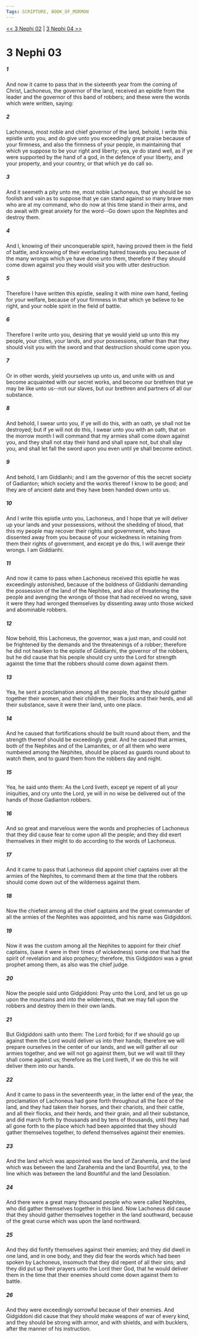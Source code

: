 ```yaml
---
Tags: SCRIPTURE, BOOK_OF_MORMON
---
```


[<< 3 Nephi 02](BOOK_OF_MORMON/11_3_Nephi/3_Nephi_02.md) | [3 Nephi 04 >>](BOOK_OF_MORMON/11_3_Nephi/3_Nephi_04.md)

# 3 Nephi 03

##### 1

And now it came to pass that in the sixteenth year from the coming of Christ, Lachoneus, the governor of the land, received an epistle from the leader and the governor of this band of robbers; and these were the words which were written, saying:

##### 2

Lachoneus, most noble and chief governor of the land, behold, I write this epistle unto you, and do give unto you exceedingly great praise because of your firmness, and also the firmness of your people, in maintaining that which ye suppose to be your right and liberty; yea, ye do stand well, as if ye were supported by the hand of a god, in the defence of your liberty, and your property, and your country, or that which ye do call so.

##### 3

And it seemeth a pity unto me, most noble Lachoneus, that ye should be so foolish and vain as to suppose that ye can stand against so many brave men who are at my command, who do now at this time stand in their arms, and do await with great anxiety for the word--Go down upon the Nephites and destroy them.

##### 4

And I, knowing of their unconquerable spirit, having proved them in the field of battle, and knowing of their everlasting hatred towards you because of the many wrongs which ye have done unto them, therefore if they should come down against you they would visit you with utter destruction.

##### 5

Therefore I have written this epistle, sealing it with mine own hand, feeling for your welfare, because of your firmness in that which ye believe to be right, and your noble spirit in the field of battle.

##### 6

Therefore I write unto you, desiring that ye would yield up unto this my people, your cities, your lands, and your possessions, rather than that they should visit you with the sword and that destruction should come upon you.

##### 7

Or in other words, yield yourselves up unto us, and unite with us and become acquainted with our secret works, and become our brethren that ye may be like unto us--not our slaves, but our brethren and partners of all our substance.

##### 8

And behold, I swear unto you, if ye will do this, with an oath, ye shall not be destroyed; but if ye will not do this, I swear unto you with an oath, that on the morrow month I will command that my armies shall come down against you, and they shall not stay their hand and shall spare not, but shall slay you, and shall let fall the sword upon you even until ye shall become extinct.

##### 9

And behold, I am Giddianhi; and I am the governor of this the secret society of Gadianton; which society and the works thereof I know to be good; and they are of ancient date and they have been handed down unto us.

##### 10

And I write this epistle unto you, Lachoneus, and I hope that ye will deliver up your lands and your possessions, without the shedding of blood, that this my people may recover their rights and government, who have dissented away from you because of your wickedness in retaining from them their rights of government, and except ye do this, I will avenge their wrongs. I am Giddianhi.

##### 11

And now it came to pass when Lachoneus received this epistle he was exceedingly astonished, because of the boldness of Giddianhi demanding the possession of the land of the Nephites, and also of threatening the people and avenging the wrongs of those that had received no wrong, save it were they had wronged themselves by dissenting away unto those wicked and abominable robbers.

##### 12

Now behold, this Lachoneus, the governor, was a just man, and could not be frightened by the demands and the threatenings of a robber; therefore he did not hearken to the epistle of Giddianhi, the governor of the robbers, but he did cause that his people should cry unto the Lord for strength against the time that the robbers should come down against them.

##### 13

Yea, he sent a proclamation among all the people, that they should gather together their women, and their children, their flocks and their herds, and all their substance, save it were their land, unto one place.

##### 14

And he caused that fortifications should be built round about them, and the strength thereof should be exceedingly great. And he caused that armies, both of the Nephites and of the Lamanites, or of all them who were numbered among the Nephites, should be placed as guards round about to watch them, and to guard them from the robbers day and night.

##### 15

Yea, he said unto them: As the Lord liveth, except ye repent of all your iniquities, and cry unto the Lord, ye will in no wise be delivered out of the hands of those Gadianton robbers.

##### 16

And so great and marvelous were the words and prophecies of Lachoneus that they did cause fear to come upon all the people; and they did exert themselves in their might to do according to the words of Lachoneus.

##### 17

And it came to pass that Lachoneus did appoint chief captains over all the armies of the Nephites, to command them at the time that the robbers should come down out of the wilderness against them.

##### 18

Now the chiefest among all the chief captains and the great commander of all the armies of the Nephites was appointed, and his name was Gidgiddoni.

##### 19

Now it was the custom among all the Nephites to appoint for their chief captains, (save it were in their times of wickedness) some one that had the spirit of revelation and also prophecy; therefore, this Gidgiddoni was a great prophet among them, as also was the chief judge.

##### 20

Now the people said unto Gidgiddoni: Pray unto the Lord, and let us go up upon the mountains and into the wilderness, that we may fall upon the robbers and destroy them in their own lands.

##### 21

But Gidgiddoni saith unto them: The Lord forbid; for if we should go up against them the Lord would deliver us into their hands; therefore we will prepare ourselves in the center of our lands, and we will gather all our armies together, and we will not go against them, but we will wait till they shall come against us; therefore as the Lord liveth, if we do this he will deliver them into our hands.

##### 22

And it came to pass in the seventeenth year, in the latter end of the year, the proclamation of Lachoneus had gone forth throughout all the face of the land, and they had taken their horses, and their chariots, and their cattle, and all their flocks, and their herds, and their grain, and all their substance, and did march forth by thousands and by tens of thousands, until they had all gone forth to the place which had been appointed that they should gather themselves together, to defend themselves against their enemies.

##### 23

And the land which was appointed was the land of Zarahemla, and the land which was between the land Zarahemla and the land Bountiful, yea, to the line which was between the land Bountiful and the land Desolation.

##### 24

And there were a great many thousand people who were called Nephites, who did gather themselves together in this land. Now Lachoneus did cause that they should gather themselves together in the land southward, because of the great curse which was upon the land northward.

##### 25

And they did fortify themselves against their enemies; and they did dwell in one land, and in one body, and they did fear the words which had been spoken by Lachoneus, insomuch that they did repent of all their sins; and they did put up their prayers unto the Lord their God, that he would deliver them in the time that their enemies should come down against them to battle.

##### 26

And they were exceedingly sorrowful because of their enemies. And Gidgiddoni did cause that they should make weapons of war of every kind, and they should be strong with armor, and with shields, and with bucklers, after the manner of his instruction.
